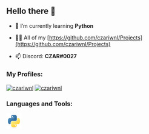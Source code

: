 ## Hello there 👋

- 🌱 I’m currently learning **Python**

- 👨‍💻 All of my [https://github.com/czariwnl/Projects](https://github.com/czariwnl/Projects)

- 📫 Discord: **CZAR#0027**

<h3 align="left">My Profiles:</h3>
<p align="left">
<a href="https://www.leetcode.com/czariwnl" target="blank"><img align="center" src="https://raw.githubusercontent.com/rahuldkjain/github-profile-readme-generator/master/src/images/icons/Social/leet-code.svg" alt="czariwnl" height="30" width="40" /></a>
<a href="https://www.hackerrank.com/czariwnl" target="blank"><img align="center" src="https://raw.githubusercontent.com/rahuldkjain/github-profile-readme-generator/master/src/images/icons/Social/hackerrank.svg" alt="czariwnl" height="30" width="40" /></a>
</p>

<h3 align="left">Languages and Tools:</h3>
<p align="left"> <a href="https://www.python.org" target="_blank" rel="noreferrer"> <img src="https://raw.githubusercontent.com/devicons/devicon/master/icons/python/python-original.svg" alt="python" width="40" height="40"/> </a> </p>
